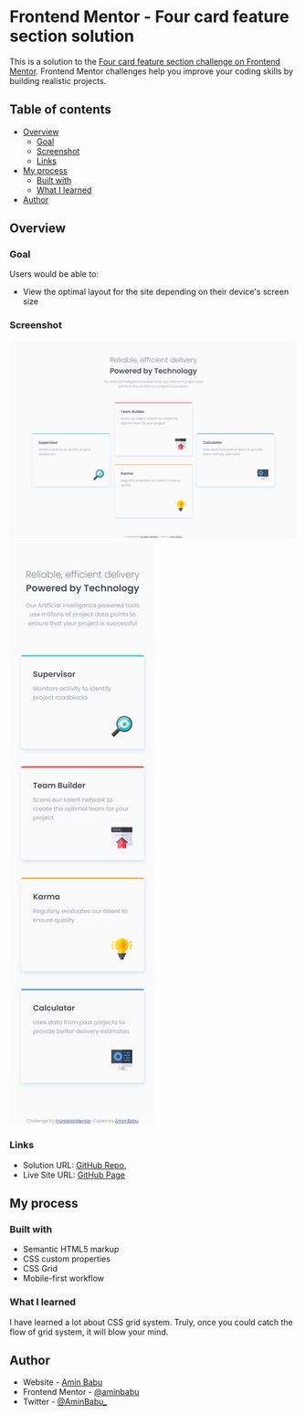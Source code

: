 # Frontend Mentor - Four card feature section solution

This is a solution to the [Four card feature section challenge on Frontend Mentor](https://www.frontendmentor.io/challenges/four-card-feature-section-weK1eFYK). Frontend Mentor challenges help you improve your coding skills by building realistic projects. 

## Table of contents

- [Overview](#overview)
  - [Goal](#goal)
  - [Screenshot](#screenshot)
  - [Links](#links)
- [My process](#my-process)
  - [Built with](#built-with)
  - [What I learned](#what-i-learned)
- [Author](#author)

## Overview

### Goal

Users would be able to:

- View the optimal layout for the site depending on their device's screen size

### Screenshot

![Desktop Preview](./design/desktop.png)
![Mobile Preview](./design/mobile.png)

### Links

- Solution URL: [GitHub Repo.](https://github.com/aminbabu/FrontendMentorChallenges/tree/master/components/four-card-feature-section)
- Live Site URL: [GitHub Page](https://aminbabu.github.io/FrontendMentorChallenges/components/four-card-feature-section)

## My process

### Built with

- Semantic HTML5 markup
- CSS custom properties
- CSS Grid
- Mobile-first workflow

### What I learned

I have learned a lot about CSS grid system. Truly, once you could catch the flow of grid system, it will blow your mind.

## Author

- Website - [Amin Babu](#)
- Frontend Mentor - [@aminbabu](https://www.frontendmentor.io/profile/aminbabu)
- Twitter - [@AminBabu_](https://www.twitter.com/AminBabu_)